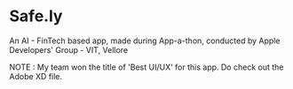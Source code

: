 # Safe.ly
An AI - FinTech based app, made during App-a-thon, conducted by Apple Developers' Group - VIT, Vellore

NOTE : My team won the title of 'Best UI/UX' for this app. Do check out the Adobe XD file.

